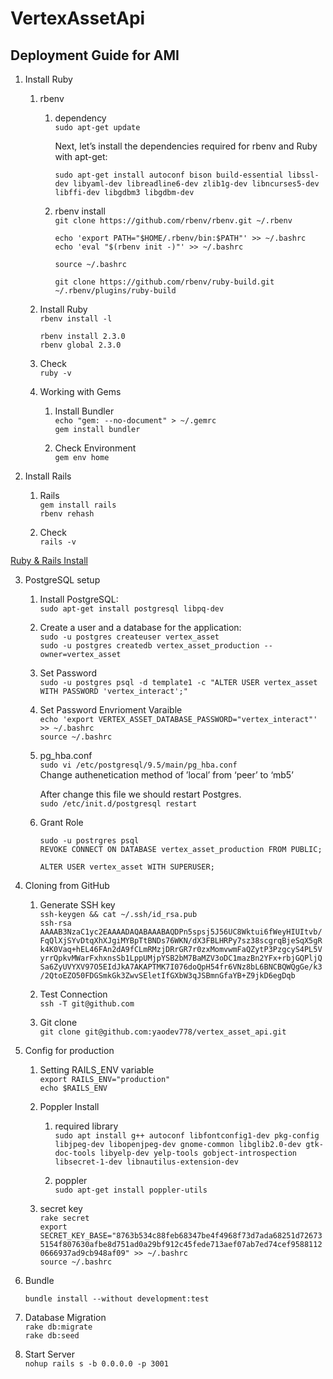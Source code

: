 # VertexAssetApi

## Deployment Guide for AMI


1. Install Ruby
    1. rbenv
        1. dependency  
            `sudo apt-get update`  
        
            Next, let’s install the dependencies required for rbenv and Ruby with apt-get:  

            `sudo apt-get install autoconf bison build-essential libssl-dev libyaml-dev libreadline6-dev zlib1g-dev libncurses5-dev libffi-dev libgdbm3 libgdbm-dev`
        2. rbenv install  
            `git clone https://github.com/rbenv/rbenv.git ~/.rbenv`  

            `echo 'export PATH="$HOME/.rbenv/bin:$PATH"' >> ~/.bashrc`  
            `echo 'eval "$(rbenv init -)"' >> ~/.bashrc`  

            `source ~/.bashrc`  

            `git clone https://github.com/rbenv/ruby-build.git ~/.rbenv/plugins/ruby-build`  

    2. Install Ruby  
        `rbenv install -l`  

        `rbenv install 2.3.0`  
        `rbenv global 2.3.0`  

    3. Check  
        `ruby -v`  

    4. Working with Gems  

        1. Install Bundler  
            `echo "gem: --no-document" > ~/.gemrc`  
            `gem install bundler`  

        2. Check Environment  
            `gem env home`  

2. Install Rails  
    1. Rails  
        `gem install rails`  
        `rbenv rehash`  

    2. Check  
        `rails -v`  

[Ruby & Rails Install](https://www.digitalocean.com/community/tutorials/how-to-install-ruby-on-rails-with-rbenv-on-ubuntu-16-04)  

3. PostgreSQL setup  
    1. Install PostgreSQL:  
        `sudo apt-get install postgresql libpq-dev`  
    2. Create a user and a database for the application:  
        `sudo -u postgres createuser vertex_asset`  
        `sudo -u postgres createdb vertex_asset_production --owner=vertex_asset`  
    3. Set Password  
        `sudo -u postgres psql -d template1 -c "ALTER USER vertex_asset WITH PASSWORD 'vertex_interact';"`  
    4. Set Password Envrioment Varaible  
        `echo 'export VERTEX_ASSET_DATABASE_PASSWORD="vertex_interact"' >> ~/.bashrc`  
        `source ~/.bashrc`  
    5. pg_hba.conf  
        `sudo vi /etc/postgresql/9.5/main/pg_hba.conf`        
        Change authenetication method of ’local’ from ‘peer’ to ‘mb5’  

        After change this file we should restart Postgres.  
        `sudo /etc/init.d/postgresql restart`  

    6. Grant Role  

        `sudo -u postrgres psql`  
        `REVOKE CONNECT ON DATABASE vertex_asset_production FROM PUBLIC;`  

        `ALTER USER vertex_asset WITH SUPERUSER;`  


4. Cloning from GitHub  
    1. Generate SSH key  
        `ssh-keygen && cat ~/.ssh/id_rsa.pub`  
        `ssh-rsa AAAAB3NzaC1yc2EAAAADAQABAAABAQDPn5spsj5J56UC8Wktui6fWeyHIUItvb/FqQlXjSYvDtqXhXJgiMYBpTtBNDs76WKN/dX3FBLHRPy7sz38scgrqBjeSqX5gRk4K0Vaq+hEL46FAn2dA9fCLmRMzjDRrGR7r0zxMomvwmFaQZytP3PzgcyS4PL5VyrrQpkvMWarFxhxnsSb1LppUMjpYSB2bM7BaMZV3oDC1mazBn2YFx+rbjGQPljQSa6ZyUVYXV97O5EIdJkA7AKAPTMK7I076doQpH54fr6VNz8bL6BNCBQWQgGe/k3/2QtoEZO50FDGSmkGk3ZwvSEletIfGXbW3qJSBmnGfaYB+Z9jkD6egDqb`  

    2. Test Connection  
        `ssh -T git@github.com`  

    3. Git clone  
        `git clone git@github.com:yaodev778/vertex_asset_api.git`  

5. Config for production  

    1. Setting RAILS_ENV variable  
        `export RAILS_ENV="production"`  
        `echo $RAILS_ENV`  

    2.  Poppler Install  

        1. required library  
            `sudo apt install g++ autoconf libfontconfig1-dev pkg-config libjpeg-dev libopenjpeg-dev gnome-common libglib2.0-dev gtk-doc-tools libyelp-dev yelp-tools gobject-introspection libsecret-1-dev libnautilus-extension-dev`  

        2. poppler  
            `sudo apt-get install poppler-utils`  

    3. secret key  
				`rake secret`  
        `export SECRET_KEY_BASE="8763b534c88feb68347be4f4968f73d7ada68251d726735154f807630afbe8d751ad0a29bf912c45fede713aef07ab7ed74cef95881120666937ad9cb948af09" >> ~/.bashrc`  
        `source ~/.bashrc`  

6. Bundle  

    `bundle install --without development:test`  

7. Database Migration  
    `rake db:migrate`  
    `rake db:seed`  

8. Start Server  
    `nohup rails s -b 0.0.0.0 -p 3001`  